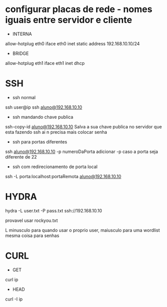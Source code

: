 # configurar placas de rede - nomes iguais entre servidor e cliente

- INTERNA

allow-hotplug eth0
iface eth0 inet static
address 192.168.10.10/24

- BRIDGE

allow-hotplug eth1
iface eth1 inet dhcp

# SSH

- ssh normal

ssh user@ip
ssh aluno@192.168.10.10

- ssh mandando chave publica
  
ssh-copy-id aluno@192.168.10.10
Salva a sua chave publica no servidor que esta fazendo ssh ai n precisa mais colocar senha

- ssh para portas diferentes

ssh aluno@192.168.10.10 -p numeroDaPorta
adicionar -p caso a porta seja diferente de 22

- ssh com redirecionamento de porta local

ssh -L porta:localhost:portaRemota aluno@192.168.10.10
  
# HYDRA

hydra -L user.txt -P pass.txt ssh://192.168.10.10

provavel usar rockyou.txt

L minusculo para quando usar o proprio user, maiusculo para uma wordlist
mesma coisa para senhas
  
# CURL

- GET 

curl ip

- HEAD

curl -I ip

